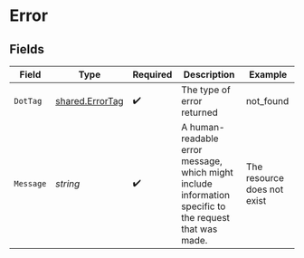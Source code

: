 # Error


## Fields

| Field                                                                                                   | Type                                                                                                    | Required                                                                                                | Description                                                                                             | Example                                                                                                 |
| ------------------------------------------------------------------------------------------------------- | ------------------------------------------------------------------------------------------------------- | ------------------------------------------------------------------------------------------------------- | ------------------------------------------------------------------------------------------------------- | ------------------------------------------------------------------------------------------------------- |
| `DotTag`                                                                                                | [shared.ErrorTag](../../models/shared/errortag.md)                                                      | :heavy_check_mark:                                                                                      | The type of error returned                                                                              | not_found                                                                                               |
| `Message`                                                                                               | *string*                                                                                                | :heavy_check_mark:                                                                                      | A human-readable error message, which might include information specific to<br/>the request that was made.<br/> | The resource does not exist                                                                             |